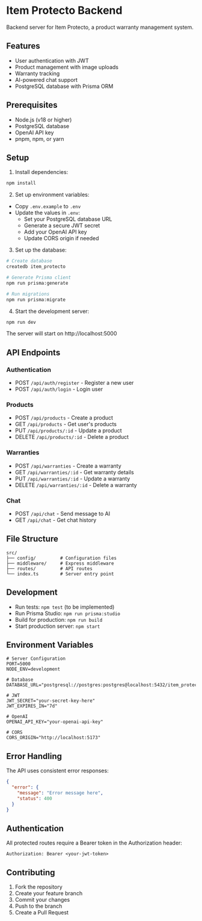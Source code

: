 # Item Protecto Backend

Backend server for Item Protecto, a product warranty management system.

## Features

- User authentication with JWT
- Product management with image uploads
- Warranty tracking
- AI-powered chat support
- PostgreSQL database with Prisma ORM

## Prerequisites

- Node.js (v18 or higher)
- PostgreSQL database
- OpenAI API key
- pnpm, npm, or yarn

## Setup

1. Install dependencies:
```bash
npm install
```

2. Set up environment variables:
- Copy `.env.example` to `.env`
- Update the values in `.env`:
  - Set your PostgreSQL database URL
  - Generate a secure JWT secret
  - Add your OpenAI API key
  - Update CORS origin if needed

3. Set up the database:
```bash
# Create database
createdb item_protecto

# Generate Prisma client
npm run prisma:generate

# Run migrations
npm run prisma:migrate
```

4. Start the development server:
```bash
npm run dev
```

The server will start on http://localhost:5000

## API Endpoints

### Authentication
- POST `/api/auth/register` - Register a new user
- POST `/api/auth/login` - Login user

### Products
- POST `/api/products` - Create a product
- GET `/api/products` - Get user's products
- PUT `/api/products/:id` - Update a product
- DELETE `/api/products/:id` - Delete a product

### Warranties
- POST `/api/warranties` - Create a warranty
- GET `/api/warranties/:id` - Get warranty details
- PUT `/api/warranties/:id` - Update a warranty
- DELETE `/api/warranties/:id` - Delete a warranty

### Chat
- POST `/api/chat` - Send message to AI
- GET `/api/chat` - Get chat history

## File Structure

```
src/
├── config/         # Configuration files
├── middleware/     # Express middleware
├── routes/         # API routes
└── index.ts        # Server entry point
```

## Development

- Run tests: `npm test` (to be implemented)
- Run Prisma Studio: `npm run prisma:studio`
- Build for production: `npm run build`
- Start production server: `npm start`

## Environment Variables

```env
# Server Configuration
PORT=5000
NODE_ENV=development

# Database
DATABASE_URL="postgresql://postgres:postgres@localhost:5432/item_protecto"

# JWT
JWT_SECRET="your-secret-key-here"
JWT_EXPIRES_IN="7d"

# OpenAI
OPENAI_API_KEY="your-openai-api-key"

# CORS
CORS_ORIGIN="http://localhost:5173"
```

## Error Handling

The API uses consistent error responses:

```json
{
  "error": {
    "message": "Error message here",
    "status": 400
  }
}
```

## Authentication

All protected routes require a Bearer token in the Authorization header:

```
Authorization: Bearer <your-jwt-token>
```

## Contributing

1. Fork the repository
2. Create your feature branch
3. Commit your changes
4. Push to the branch
5. Create a Pull Request